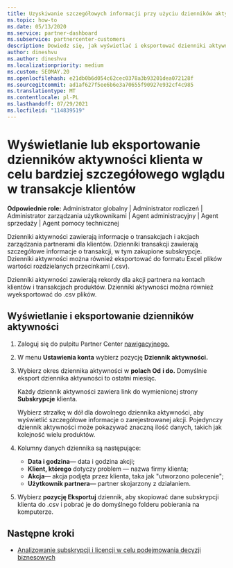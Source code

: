 ```yaml
---
title: Uzyskiwanie szczegółowych informacji przy użyciu dzienników aktywności klientów
ms.topic: how-to
ms.date: 05/13/2020
ms.service: partner-dashboard
ms.subservice: partnercenter-customers
description: Dowiedz się, jak wyświetlać i eksportować dzienniki aktywności w celu uzyskania szczegółowych informacji na temat transakcji konta klienta i innych działań związanych z zarządzaniem partnerami.
author: dineshvu
ms.author: dineshvu
ms.localizationpriority: medium
ms.custom: SEOMAY.20
ms.openlocfilehash: e21db0b6d054c62cec0378a3b93201dea072128f
ms.sourcegitcommit: ad1af627f5ee6b6e3a70655f90927e932cf4c985
ms.translationtype: MT
ms.contentlocale: pl-PL
ms.lasthandoff: 07/29/2021
ms.locfileid: "114839519"
---
```

# <a name="view-or-export-customer-activity-logs-for-more-insight-into-customer-transactions"></a>Wyświetlanie lub eksportowanie dzienników aktywności klienta w celu bardziej szczegółowego wglądu w transakcje klientów

**Odpowiednie role:** Administrator globalny | Administrator rozliczeń | Administrator zarządzania użytkownikami | Agent administracyjny | Agent sprzedaży | Agent pomocy technicznej

Dzienniki aktywności zawierają informacje o transakcjach i akcjach zarządzania partnerami dla klientów. Dzienniki transakcji zawierają szczegółowe informacje o transakcji, w tym zakupione subskrypcje. Dzienniki aktywności można również eksportować do formatu Excel plików wartości rozdzielanych przecinkami (.csv).

Dzienniki aktywności zawierają rekordy dla akcji partnera na kontach klientów i transakcjach produktów. Dzienniki aktywności można również wyeksportować do .csv plików.

## <a name="view-and-export-activity-logs"></a>Wyświetlanie i eksportowanie dzienników aktywności

1. Zaloguj się do pulpitu Partner Center [nawigacyjnego.](https://partner.microsoft.com/dashboard)

2. W menu **Ustawienia konta** wybierz pozycję **Dziennik aktywności.**

3. Wybierz okres dziennika aktywności w **polach Od** **i do.** Domyślnie eksport dziennika aktywności to ostatni miesiąc.

   Każdy dziennik aktywności zawiera link do wymienionej strony **Subskrypcje** klienta.

   Wybierz strzałkę w dół dla dowolnego dziennika aktywności, aby wyświetlić szczegółowe informacje o zarejestrowanej akcji. Pojedynczy dziennik aktywności może pokazywać znaczną ilość danych, takich jak kolejność wielu produktów.

4. Kolumny danych dziennika są następujące:
   - **Data i godzina**— data i godzina akcji;
   - **Klient, którego** dotyczy problem — nazwa firmy klienta;
   - **Akcja**— akcja podjęta przez klienta, taka jak "utworzono polecenie";
   - **Użytkownik partnera**— partner skojarzony z działaniem.

5. Wybierz **pozycję Eksportuj** dziennik, aby skopiować dane subskrypcji klienta do .csv i pobrać je do domyślnego folderu pobierania na komputerze.

## <a name="next-steps"></a>Następne kroki

- [Analizowanie subskrypcji i licencji w celu podejmowania decyzji biznesowych](analyze-subscriptions-licenses.md)
